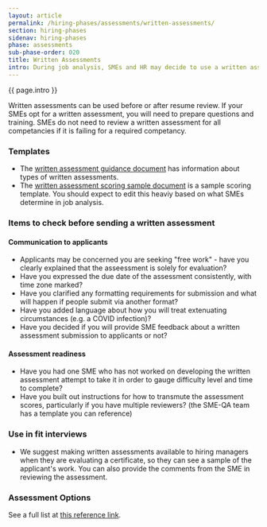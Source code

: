 ```yaml
---
layout: article
permalink: /hiring-phases/assessments/written-assessments/
section: hiring-phases
sidenav: hiring-phases
phase: assessments
sub-phase-order: 020
title: Written Assessments
intro: During job analysis, SMEs and HR may decide to use a written assessment.
---
```


<p class="usa-intro">
  {{ page.intro }}
</p>

Written assessments can be used before or after resume review. If your SMEs opt for a written assessment, you will need to prepare questions and training. SMEs do not need to review a written assessment for all competancies if it is failing for a required competancy. 

### Templates
- The [written assessment guidance document](../../../toolkit/assessments/written-assessment-guidance.docx) has information about types of written assessments.
- The [written assessment scoring sample document](../../../toolkit/assessments/written-assessment-guidance.docx) is a sample scoring template. You should expect to edit this heaviy based on what SMEs determine in job analysis.


### Items to check before sending a written assessment
#### Communication to applicants
- Applicants may be concerned you are seeking "free work" - have you clearly explained that the asseessment is solely for evaluation?
- Have you expressed the due date of the assessment consistently, with time zone marked?
- Have you clarified any formatting requirements for submission and what will happen if people submit via another format?
- Have you added language about how you will treat extenuating circumstances (e.g. a COVID infection)?
- Have you decided if you will provide SME feedback about a written assessment submission to applicants or not?

#### Assessment readiness
- Have you had one SME who has not worked on developing the written assessment attempt to take it in order to gauge difficulty level and time to complete?
- Have you built out instructions for how to transmute the assessment scores, particularly if you have multiple reviewers? (the SME-QA team has a template you can reference)

### Use in fit interviews
- We suggest making written assessments available to hiring managers when they are evaluating a certificate, so they can see a sample of the applicant's work. You can also provide the comments from the SME in reviewing the assessment.

### Assessment Options

See a full list at [this reference link](https://www.opm.gov/policy-data-oversight/assessment-and-selection/other-assessment-methods/).
